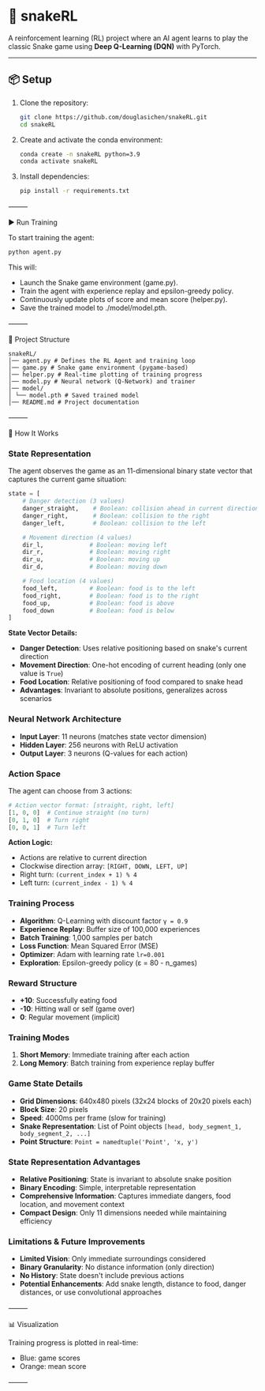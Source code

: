 # 🐍 snakeRL

A reinforcement learning (RL) project where an AI agent learns to play the classic Snake game using **Deep Q-Learning (DQN)** with PyTorch.

---

## 📦 Setup

1. Clone the repository:

   ```bash
   git clone https://github.com/douglasichen/snakeRL.git
   cd snakeRL
   ```

2. Create and activate the conda environment:

   ```bash
   conda create -n snakeRL python=3.9
   conda activate snakeRL
   ```

3. Install dependencies:
   ```bash
   pip install -r requirements.txt
   ```

⸻

▶️ Run Training

To start training the agent:

```bash
python agent.py
```

This will:

- Launch the Snake game environment (game.py).
- Train the agent with experience replay and epsilon-greedy policy.
- Continuously update plots of score and mean score (helper.py).
- Save the trained model to ./model/model.pth.

⸻

📁 Project Structure

```
snakeRL/
│── agent.py # Defines the RL Agent and training loop
│── game.py # Snake game environment (pygame-based)
│── helper.py # Real-time plotting of training progress
│── model.py # Neural network (Q-Network) and trainer
│── model/
│ └── model.pth # Saved trained model
│── README.md # Project documentation
```

⸻

🧠 How It Works

### State Representation

The agent observes the game as an 11-dimensional binary state vector that captures the current game situation:

```python
state = [
    # Danger detection (3 values)
    danger_straight,    # Boolean: collision ahead in current direction
    danger_right,       # Boolean: collision to the right
    danger_left,        # Boolean: collision to the left

    # Movement direction (4 values)
    dir_l,             # Boolean: moving left
    dir_r,             # Boolean: moving right
    dir_u,             # Boolean: moving up
    dir_d,             # Boolean: moving down

    # Food location (4 values)
    food_left,         # Boolean: food is to the left
    food_right,        # Boolean: food is to the right
    food_up,           # Boolean: food is above
    food_down          # Boolean: food is below
]
```

**State Vector Details:**

- **Danger Detection**: Uses relative positioning based on snake's current direction
- **Movement Direction**: One-hot encoding of current heading (only one value is `True`)
- **Food Location**: Relative positioning of food compared to snake head
- **Advantages**: Invariant to absolute positions, generalizes across scenarios

### Neural Network Architecture

- **Input Layer**: 11 neurons (matches state vector dimension)
- **Hidden Layer**: 256 neurons with ReLU activation
- **Output Layer**: 3 neurons (Q-values for each action)

### Action Space

The agent can choose from 3 actions:

```python
# Action vector format: [straight, right, left]
[1, 0, 0]  # Continue straight (no turn)
[0, 1, 0]  # Turn right
[0, 0, 1]  # Turn left
```

**Action Logic:**

- Actions are relative to current direction
- Clockwise direction array: `[RIGHT, DOWN, LEFT, UP]`
- Right turn: `(current_index + 1) % 4`
- Left turn: `(current_index - 1) % 4`

### Training Process

- **Algorithm**: Q-Learning with discount factor `γ = 0.9`
- **Experience Replay**: Buffer size of 100,000 experiences
- **Batch Training**: 1,000 samples per batch
- **Loss Function**: Mean Squared Error (MSE)
- **Optimizer**: Adam with learning rate `lr=0.001`
- **Exploration**: Epsilon-greedy policy (ε = 80 - n_games)

### Reward Structure

- **+10**: Successfully eating food
- **-10**: Hitting wall or self (game over)
- **0**: Regular movement (implicit)

### Training Modes

1. **Short Memory**: Immediate training after each action
2. **Long Memory**: Batch training from experience replay buffer

### Game State Details

- **Grid Dimensions**: 640x480 pixels (32x24 blocks of 20x20 pixels each)
- **Block Size**: 20 pixels
- **Speed**: 4000ms per frame (slow for training)
- **Snake Representation**: List of Point objects `[head, body_segment_1, body_segment_2, ...]`
- **Point Structure**: `Point = namedtuple('Point', 'x, y')`

### State Representation Advantages

- **Relative Positioning**: State is invariant to absolute snake position
- **Binary Encoding**: Simple, interpretable representation
- **Comprehensive Information**: Captures immediate dangers, food location, and movement context
- **Compact Design**: Only 11 dimensions needed while maintaining efficiency

### Limitations & Future Improvements

- **Limited Vision**: Only immediate surroundings considered
- **Binary Granularity**: No distance information (only direction)
- **No History**: State doesn't include previous actions
- **Potential Enhancements**: Add snake length, distance to food, danger distances, or use convolutional approaches

⸻

📊 Visualization

Training progress is plotted in real-time:

- Blue: game scores
- Orange: mean score

⸻
